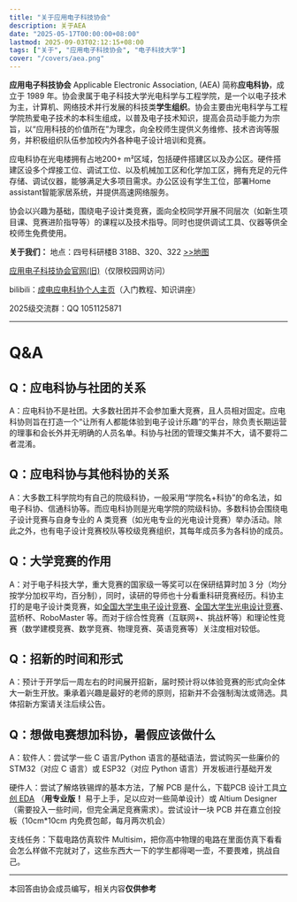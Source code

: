 ```yaml
---
title: "关于应用电子科技协会" 
description: 关于AEA
date: "2025-05-17T00:00:00+08:00"
lastmod: 2025-09-03T02:12:15+08:00
tags: ["关于", "应用电子科技协会", "电子科技大学"]
cover: "/covers/aea.png"
---
```


**应用电子科技协会** Applicable Electronic Association, (AEA) 简称**应电科协**，成立于 1989 年。协会隶属于电子科技大学光电科学与工程学院，是一个以电子技术为主，计算机、网络技术并行发展的科技类**学生组织**。协会主要由光电科学与工程学院热爱电子技术的本科生组成，以普及电子技术知识，提高会员动手能力为宗旨，以“应用科技的价值所在”为理念，向全校师生提供义务维修、技术咨询等服务，并积极组织队伍参加校内外各种电子设计培训和竞赛。

应电科协在光电楼拥有占地200+ m²区域，包括硬件搭建区以及办公区。硬件搭建区设多个焊接工位、调试工位、以及机械加工区和化学加工区，拥有充足的元件存储、调试仪器，能够满足大多项目需求。办公区设有学生工位，部署Home assistant智能家居系统，并提供高速网络服务。

协会以兴趣为基础，围绕电子设计类竞赛，面向全校同学开展不同层次（如新生项目课、竞赛进阶指导等）的课程以及技术指导。同时也提供调试工具、仪器等供全校师生免费使用。

**关于我们：**
地点：四号科研楼B 318B、320、322 [>>地图](https://j.map.baidu.com/88/NY4k)

[应用电子科技协会官网(旧)](http://aea1989.tech/main/)（仅限校园网访问）

bilibili：[成电应电科协个人主页](https://space.bilibili.com/512380538)（入门教程、知识讲座）

2025级交流群：QQ 1051125871
___
# Q&A
## Q：应电科协与社团的关系
A：应电科协不是社团。大多数社团并不会参加重大竞赛，且人员相对固定。应电科协则旨在打造一个“让所有人都能体验到电子设计乐趣”的平台，除负责长期运营的理事和会长外并无明确的人员名单。科协与社团的管理交集并不大，请不要将二者混淆。
## Q：应电科协与其他科协的关系
A：大多数工科学院均有自己的院级科协，一般采用“学院名+科协”的命名法，如电子科协、信通科协等。而应电科协则是光电学院的院级科协。多数科协会围绕电子设计竞赛与自身专业的 A 类竞赛（如光电专业的光电设计竞赛）举办活动。除此之外，也有电子设计竞赛校队等校级竞赛组织，其每年成员多为各科协的成员。
## Q：大学竞赛的作用
A：对于电子科技大学，重大竞赛的国家级一等奖可以在保研结算时加 3 分（均分按学分加权平均，百分制），同时，读研的导师也十分看重科研竞赛经历。科协主打的是电子设计类竞赛，如[全国大学生电子设计竞赛](https://baike.baidu.com/item/%E5%85%A8%E5%9B%BD%E5%A4%A7%E5%AD%A6%E7%94%9F%E7%94%B5%E5%AD%90%E8%AE%BE%E8%AE%A1%E7%AB%9E%E8%B5%9B/9274813?fr=ge_ala)、[全国大学生光电设计竞赛](https://baike.baidu.com/item/%E5%85%A8%E5%9B%BD%E5%A4%A7%E5%AD%A6%E7%94%9F%E5%85%89%E7%94%B5%E8%AE%BE%E8%AE%A1%E7%AB%9E%E8%B5%9B?fromModule=lemma_search-box)、蓝桥杯、RoboMaster 等。而对于综合性竞赛（互联网+、挑战杯等）和理论性竞赛（数学建模竞赛、数学竞赛、物理竞赛、英语竞赛等）关注度相对较低。
## Q：招新的时间和形式
A：预计于开学后一周左右的时间展开招新，届时预计将以体验竞赛的形式向全体大一新生开放。秉承着兴趣是最好的老师的原则，招新并不会强制淘汰或筛选。具体招新方案请关注后续公告。
## Q：想做电赛想加科协，暑假应该做什么
A：软件人：尝试学一些 C 语言/Python 语言的基础语法，尝试购买一些廉价的 STM32（对应 C 语言）或 ESP32（对应 Python 语言）开发板进行基础开发

硬件人：尝试了解烙铁锡焊的基本方法，了解 PCB 是什么，下载PCB 设计工具[立创 EDA](https://lceda.cn/) （**用专业版！** 易于上手，足以应对一些简单设计）或 Altium Designer（需要投入一些时间，但完全满足竞赛需求）。尝试设计一块 PCB 并在嘉立创投板（10cm*10cm 内免费包邮，每月两次机会）

支线任务：下载电路仿真软件 Multisim，把你高中物理的电路在里面仿真下看看会怎么样做不完就对了，这些东西大一下的学生都得喝一壶，不要畏难，挑战自己。

---
本回答由协会成员编写，相关内容**仅供参考**


